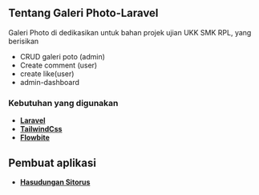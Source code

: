 ## Tentang Galeri Photo-Laravel

Galeri Photo di dedikasikan untuk bahan projek ujian UKK SMK RPL, yang berisikan
- CRUD galeri poto (admin)
- Create comment (user)
- create like(user)
- admin-dashboard

### Kebutuhan yang digunakan

- **[Laravel](https://laravel.com/docs)**
- **[TailwindCss](https://tailwindcss.com/)**
- **[Flowbite](https://flowbite.com/)**

## Pembuat aplikasi

- **[Hasudungan Sitorus](https://x.com/jung_doeng)**